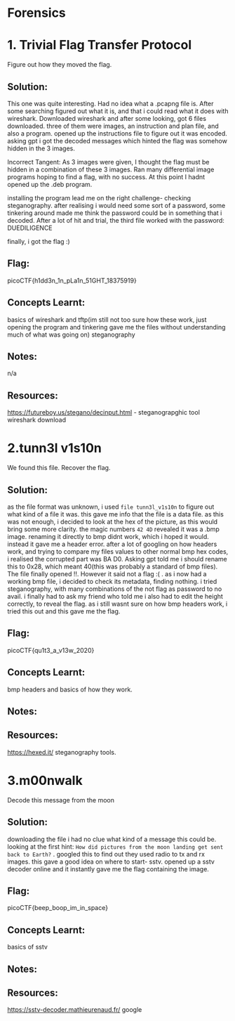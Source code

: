 # Forensics


# 1. Trivial Flag Transfer Protocol
Figure out how they moved the flag.

## Solution:
This one was quite interesting. Had no idea what a .pcapng file is. After some searching figured out what it is, and that i could read what it does with wireshark. Downloaded wireshark and after some looking, got 6 files downloaded. three of them were images, an instruction and plan file, and also a program. opened up the instructions file to figure out it was encoded. asking gpt i got the decoded messages which hinted the flag was somehow hidden in the 3 images. 

Incorrect Tangent: As 3 images were given, I thought the flag must be hidden in a combination of these 3 images. Ran many differential image programs hoping to find a flag, with no success.
At this point I hadnt opened up the .deb program.

installing the program lead me on the right challenge- checking steganography. after realising i would need some sort of a password, some tinkering around made me think the password could be in something that i decoded. After a lot of hit and trial, the third file worked with the password: DUEDILIGENCE

finally, i got the flag :) 

## Flag: 
picoCTF{h1dd3n_1n_pLa1n_51GHT_18375919}

## Concepts Learnt: 
basics of wireshark and tftp(im still not too sure how these work, just opening the program and tinkering gave me the files without understanding much of what was going on)
steganography

## Notes:
n/a

## Resources: 
https://futureboy.us/stegano/decinput.html - steganograpghic tool
wireshark download

# 2.tunn3l v1s10n
We found this file. Recover the flag.

## Solution:
as the file format was unknown, i used ``` file tunn3l_v1s10n ``` to figure out what kind of a file it was. this gave me info that the file is a data file. as this was not enough, i decided to look at the hex of the picture, as this would bring some more clarity. the magic numbers ```42 4D``` revealed it was a .bmp image. renaming it directly to bmp didnt work, which i hoped it would. instead it gave me a header error. after a lot of googling on how headers work, and trying to compare my files values to other normal bmp hex codes, i realised the corrupted part was BA D0. Asking gpt told me i should rename this to 0x28, which meant 40(this was probably a standard of bmp files). The file finally opened !!. However it said not a flag :( . as i now had a working bmp file, i decided to check its metadata, finding nothing. i tried steganography, with many combinations of the not flag as password to no avail. i finally had to ask my friend who told me i also had to edit the height correctly, to reveal the flag. as i still wasnt sure on how bmp headers work, i tried this out and this gave me the flag.

## Flag: 
picoCTF{qu1t3_a_v13w_2020}

## Concepts Learnt: 
bmp headers and basics of how they work.


## Notes:

## Resources: 
https://hexed.it/
steganography tools.

# 3.m00nwalk
Decode this message from the moon


## Solution:
downloading the file i had no clue what kind of a message this could be. looking at the first hint: ``` How did pictures from the moon landing get sent back to Earth? ``` . googled this to find out they used radio to tx and rx images. this gave a good idea on where to start- sstv. opened up a sstv decoder online and it instantly gave me the flag containing the image.

## Flag: 
picoCTF{beep_boop_im_in_space}

## Concepts Learnt: 
basics of sstv 

## Notes:

## Resources: 
 https://sstv-decoder.mathieurenaud.fr/
 google